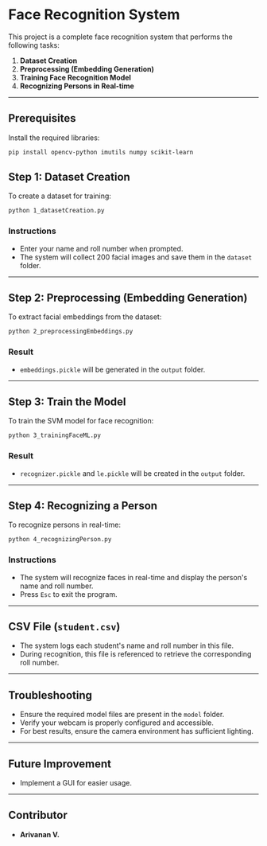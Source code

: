 # Face Recognition System

This project is a complete face recognition system that performs the following tasks:

1. **Dataset Creation**
2. **Preprocessing (Embedding Generation)**
3. **Training Face Recognition Model**
4. **Recognizing Persons in Real-time**

---

## Prerequisites

Install the required libraries:
```bash
pip install opencv-python imutils numpy scikit-learn
```

## Step 1: Dataset Creation

To create a dataset for training:
```bash
python 1_datasetCreation.py
```
### Instructions
- Enter your name and roll number when prompted.
- The system will collect 200 facial images and save them in the `dataset` folder.

---

## Step 2: Preprocessing (Embedding Generation)

To extract facial embeddings from the dataset:
```bash
python 2_preprocessingEmbeddings.py
```
### Result
- `embeddings.pickle` will be generated in the `output` folder.

---

## Step 3: Train the Model

To train the SVM model for face recognition:
```bash
python 3_trainingFaceML.py
```
### Result
- `recognizer.pickle` and `le.pickle` will be created in the `output` folder.

---

## Step 4: Recognizing a Person

To recognize persons in real-time:
```bash
python 4_recognizingPerson.py
```
### Instructions
- The system will recognize faces in real-time and display the person's name and roll number.
- Press `Esc` to exit the program.

---

## CSV File (`student.csv`)
- The system logs each student's name and roll number in this file.
- During recognition, this file is referenced to retrieve the corresponding roll number.

---

## Troubleshooting
- Ensure the required model files are present in the `model` folder.
- Verify your webcam is properly configured and accessible.
- For best results, ensure the camera environment has sufficient lighting.

---

## Future Improvement
- Implement a GUI for easier usage.

---

## Contributor
- **Arivanan V.**

